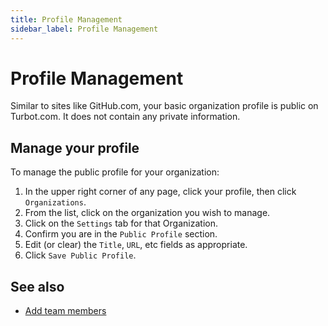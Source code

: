 ```yaml
---
title: Profile Management
sidebar_label: Profile Management
---
```


# Profile Management

Similar to sites like GitHub.com, your basic organization profile is public on
Turbot.com. It does not contain any private information.

## Manage your profile

To manage the public profile for your organization:

1. In the upper right corner of any page, click your profile, then click
   `Organizations`.
2. From the list, click on the organization you wish to manage.
3. Click on the `Settings` tab for that Organization.
4. Confirm you are in the `Public Profile` section.
5. Edit (or clear) the `Title`, `URL`, etc fields as appropriate.
6. Click `Save Public Profile`.

## See also

- [Add team members](turbot.com/organizations/team)
